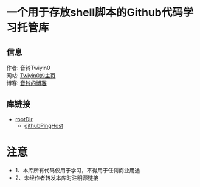 # 一个用于存放shell脚本的Github代码学习托管库
## 信息
作者: 音铃Twiyin0  
网站: [Twiyin0的主页](https://twiyin0.cn)  
博客: [音铃的博客](https://blog.twiyin0.cn)  
## 库链接
* [rootDir](./README.md)
    * [githubPingHost](./githubPingHost/)
# 注意
- 1、本库所有代码仅用于学习，不得用于任何商业用途
- 2、未经作者转发本库时注明源链接